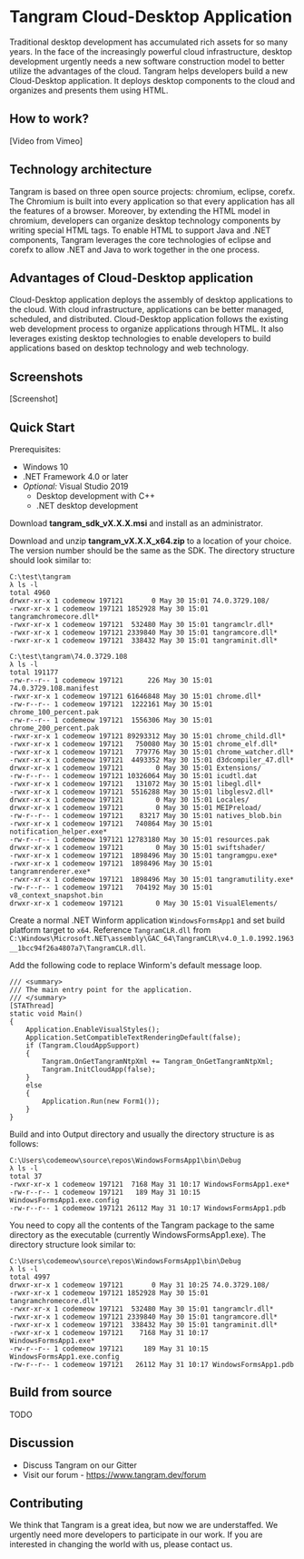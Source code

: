 # Tangram Cloud-Desktop Application

Traditional desktop development has accumulated rich assets for so many years. In the face of the increasingly powerful cloud infrastructure, desktop development urgently needs a new software construction model to better utilize the advantages of the cloud. Tangram helps developers build a new Cloud-Desktop application. It deploys desktop components to the cloud and organizes and presents them using HTML.

## How to work?

[Video from Vimeo]

## Technology architecture

Tangram is based on three open source projects: chromium, eclipse, corefx. The Chromium is built into every application so that every application has all the features of a browser. Moreover, by extending the HTML model in chromium, developers can organize desktop technology components by writing special HTML tags. To enable HTML to support Java and .NET components, Tangram leverages the core technologies of eclipse and corefx to allow .NET and Java to work together in the one process.

## Advantages of Cloud-Desktop application

Cloud-Desktop application deploys the assembly of desktop applications to the cloud. With cloud infrastructure, applications can be better managed, scheduled, and distributed. Cloud-Desktop application follows the existing web development process to organize applications through HTML. It also leverages existing desktop technologies to enable developers to build applications based on desktop technology and web technology.

## Screenshots

[Screenshot]

## Quick Start

Prerequisites:

- Windows 10
- .NET Framework 4.0 or later
- *Optional:* Visual Studio 2019
  - Desktop development with C++
  - .NET desktop development

Download **tangram_sdk_vX.X.X.msi** and install as an administrator.

Download and unzip **tangram_vX.X.X_x64.zip** to a location of your choice. The version number should be the same as the SDK. The directory structure should look similar to:

```
C:\test\tangram
λ ls -l
total 4960
drwxr-xr-x 1 codemeow 197121       0 May 30 15:01 74.0.3729.108/
-rwxr-xr-x 1 codemeow 197121 1852928 May 30 15:01 tangramchromecore.dll*
-rwxr-xr-x 1 codemeow 197121  532480 May 30 15:01 tangramclr.dll*
-rwxr-xr-x 1 codemeow 197121 2339840 May 30 15:01 tangramcore.dll*
-rwxr-xr-x 1 codemeow 197121  338432 May 30 15:01 tangraminit.dll*

C:\test\tangram\74.0.3729.108
λ ls -l
total 191177
-rw-r--r-- 1 codemeow 197121      226 May 30 15:01 74.0.3729.108.manifest
-rwxr-xr-x 1 codemeow 197121 61646848 May 30 15:01 chrome.dll*
-rw-r--r-- 1 codemeow 197121  1222161 May 30 15:01 chrome_100_percent.pak
-rw-r--r-- 1 codemeow 197121  1556306 May 30 15:01 chrome_200_percent.pak
-rwxr-xr-x 1 codemeow 197121 89293312 May 30 15:01 chrome_child.dll*
-rwxr-xr-x 1 codemeow 197121   750080 May 30 15:01 chrome_elf.dll*
-rwxr-xr-x 1 codemeow 197121   779776 May 30 15:01 chrome_watcher.dll*
-rwxr-xr-x 1 codemeow 197121  4493352 May 30 15:01 d3dcompiler_47.dll*
drwxr-xr-x 1 codemeow 197121        0 May 30 15:01 Extensions/
-rw-r--r-- 1 codemeow 197121 10326064 May 30 15:01 icudtl.dat
-rwxr-xr-x 1 codemeow 197121   131072 May 30 15:01 libegl.dll*
-rwxr-xr-x 1 codemeow 197121  5516288 May 30 15:01 libglesv2.dll*
drwxr-xr-x 1 codemeow 197121        0 May 30 15:01 Locales/
drwxr-xr-x 1 codemeow 197121        0 May 30 15:01 MEIPreload/
-rw-r--r-- 1 codemeow 197121    83217 May 30 15:01 natives_blob.bin
-rwxr-xr-x 1 codemeow 197121   740864 May 30 15:01 notification_helper.exe*
-rw-r--r-- 1 codemeow 197121 12783180 May 30 15:01 resources.pak
drwxr-xr-x 1 codemeow 197121        0 May 30 15:01 swiftshader/
-rwxr-xr-x 1 codemeow 197121  1898496 May 30 15:01 tangramgpu.exe*
-rwxr-xr-x 1 codemeow 197121  1898496 May 30 15:01 tangramrenderer.exe*
-rwxr-xr-x 1 codemeow 197121  1898496 May 30 15:01 tangramutility.exe*
-rw-r--r-- 1 codemeow 197121   704192 May 30 15:01 v8_context_snapshot.bin
drwxr-xr-x 1 codemeow 197121        0 May 30 15:01 VisualElements/
```

Create a normal .NET Winform application `WindowsFormsApp1` and set build platform target to `x64`. Reference `TangramCLR.dll` from `C:\Windows\Microsoft.NET\assembly\GAC_64\TangramCLR\v4.0_1.0.1992.1963__1bcc94f26a4807a7\TangramCLR.dll`.

Add the following code to replace Winform's default message loop.

```
/// <summary>
/// The main entry point for the application.
/// </summary>
[STAThread]
static void Main()
{
    Application.EnableVisualStyles();
    Application.SetCompatibleTextRenderingDefault(false);
    if (Tangram.CloudAppSupport)
    {
    	Tangram.OnGetTangramNtpXml += Tangram_OnGetTangramNtpXml;
    	Tangram.InitCloudApp(false);
	}
	else
	{
		Application.Run(new Form1());
	}
}
```

Build and into Output directory and usually the directory structure is as follows:

 ```
C:\Users\codemeow\source\repos\WindowsFormsApp1\bin\Debug
λ ls -l
total 37
-rwxr-xr-x 1 codemeow 197121  7168 May 31 10:17 WindowsFormsApp1.exe*
-rw-r--r-- 1 codemeow 197121   189 May 31 10:15 WindowsFormsApp1.exe.config
-rw-r--r-- 1 codemeow 197121 26112 May 31 10:17 WindowsFormsApp1.pdb
 ```

You need to copy all the contents of the Tangram package to the same directory as the executable (currently WindowsFormsApp1.exe). The directory structure look similar to:

```
C:\Users\codemeow\source\repos\WindowsFormsApp1\bin\Debug
λ ls -l
total 4997
drwxr-xr-x 1 codemeow 197121       0 May 31 10:25 74.0.3729.108/
-rwxr-xr-x 1 codemeow 197121 1852928 May 30 15:01 tangramchromecore.dll*
-rwxr-xr-x 1 codemeow 197121  532480 May 30 15:01 tangramclr.dll*
-rwxr-xr-x 1 codemeow 197121 2339840 May 30 15:01 tangramcore.dll*
-rwxr-xr-x 1 codemeow 197121  338432 May 30 15:01 tangraminit.dll*
-rwxr-xr-x 1 codemeow 197121    7168 May 31 10:17 WindowsFormsApp1.exe*
-rw-r--r-- 1 codemeow 197121     189 May 31 10:15 WindowsFormsApp1.exe.config
-rw-r--r-- 1 codemeow 197121   26112 May 31 10:17 WindowsFormsApp1.pdb
```



## Build from source

TODO

## Discussion

- Discuss Tangram on our Gitter
- Visit our forum - https://www.tangram.dev/forum

## Contributing

We think that Tangram is a great idea, but now we are understaffed. We urgently need more developers to participate in our work. If you are interested in changing the world with us, please contact us.